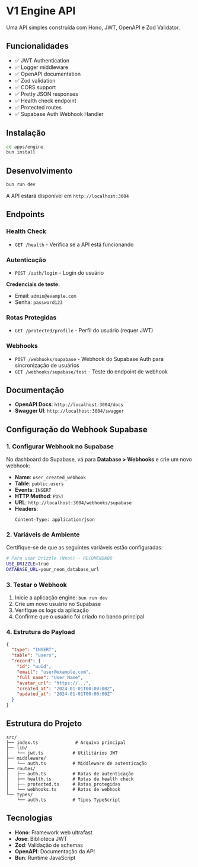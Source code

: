 # V1 Engine API

Uma API simples construída com Hono, JWT, OpenAPI e Zod Validator.

## Funcionalidades

- ✅ JWT Authentication
- ✅ Logger middleware
- ✅ OpenAPI documentation
- ✅ Zod validation
- ✅ CORS support
- ✅ Pretty JSON responses
- ✅ Health check endpoint
- ✅ Protected routes
- ✅ Supabase Auth Webhook Handler

## Instalação

```bash
cd apps/engine
bun install
```

## Desenvolvimento

```bash
bun run dev
```

A API estará disponível em `http://localhost:3004`

## Endpoints

### Health Check
- `GET /health` - Verifica se a API está funcionando

### Autenticação
- `POST /auth/login` - Login do usuário

**Credenciais de teste:**
- Email: `admin@example.com`
- Senha: `password123`

### Rotas Protegidas
- `GET /protected/profile` - Perfil do usuário (requer JWT)

### Webhooks
- `POST /webhooks/supabase` - Webhook do Supabase Auth para sincronização de usuários
- `GET /webhooks/supabase/test` - Teste do endpoint de webhook

## Documentação

- **OpenAPI Docs**: `http://localhost:3004/docs`
- **Swagger UI**: `http://localhost:3004/swagger`

## Configuração do Webhook Supabase

### 1. Configurar Webhook no Supabase

No dashboard do Supabase, vá para **Database > Webhooks** e crie um novo webhook:

- **Name**: `user_created_webhook`
- **Table**: `public.users`
- **Events**: `INSERT`
- **HTTP Method**: `POST`
- **URL**: `http://localhost:3004/webhooks/supabase`
- **Headers**: 
  ```
  Content-Type: application/json
  ```

### 2. Variáveis de Ambiente

Certifique-se de que as seguintes variáveis estão configuradas:

```bash
# Para usar Drizzle (Neon) - RECOMENDADO
USE_DRIZZLE=true
DATABASE_URL=your_neon_database_url
```

### 3. Testar o Webhook

1. Inicie a aplicação engine: `bun run dev`
2. Crie um novo usuário no Supabase
3. Verifique os logs da aplicação
4. Confirme que o usuário foi criado no banco principal

### 4. Estrutura do Payload

```json
{
  "type": "INSERT",
  "table": "users",
  "record": {
    "id": "uuid",
    "email": "user@example.com",
    "full_name": "User Name",
    "avatar_url": "https://...",
    "created_at": "2024-01-01T00:00:00Z",
    "updated_at": "2024-01-01T00:00:00Z"
  }
}
```

## Estrutura do Projeto

```
src/
├── index.ts              # Arquivo principal
├── lib/
│   └── jwt.ts           # Utilitários JWT
├── middleware/
│   └── auth.ts          # Middleware de autenticação
├── routes/
│   ├── auth.ts          # Rotas de autenticação
│   ├── health.ts        # Rotas de health check
│   ├── protected.ts     # Rotas protegidas
│   └── webhooks.ts      # Rotas de webhook
└── types/
    └── auth.ts          # Tipos TypeScript
```

## Tecnologias

- **Hono**: Framework web ultrafast
- **Jose**: Biblioteca JWT
- **Zod**: Validação de schemas
- **OpenAPI**: Documentação da API
- **Bun**: Runtime JavaScript
